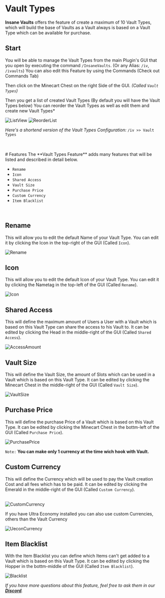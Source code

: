 # Vault Types
**Insane Vaults** offers the feature of create a maximum of 10 Vault Types, which will build the base of Vaults as a Vault always
is based on a Vault Type which can be available for purchase.
<br>

## Start
You will be able to manage the Vault Types from the main Plugin's GUI that you open by executing the command `/InsaneVaults`. (Or any Alias: `/iv`, `/ivaults`)
You can also edit this Feature by using the Commands (Check out Commands Tab)
<br>

Then click on the Minecart Chest on the right Side of the GUI. *(Called `Vault Types`)*
<br>

Then you get a list of created Vault Types (By default you will have the Vault Types below)
You can reorder the Vault Types as well as edit them and create new Vault Types*
<br>

![ListView](https://imgur.com/bgzkBSQ.png)
![ReorderList](https://imgur.com/7nlcnHq.png)

*Here's a shortend version of the Vault Types Configuration:*
`/iv >> Vault Types`

<br>
<br>
# Features
The **Vault Types Feature** adds many features that will be listed and described in detail below.
<br>

- `Rename`
- `Icon`
- `Shared Access`
- `Vault Size`
- `Purchase Price`
- `Custom Currency`
- `Item Blacklist`
<br>

## Rename
This will allow you to edit the default Name of your Vault Type. You can edit it by clicking the Icon in the top-right of the GUI (Called `Icon`).
<br>

![Rename](https://imgur.com/eeiFCyn.png)
<br>

## Icon
This will allow you to edit the default Icon of your Vault Type. You can edit it by clicking the Nametag in the top-left of the GUI (Called `Rename`).
<br>

![Icon](https://imgur.com/dW09PIx.png)
<br>

## Shared Access
This will define the maximum amount of Users a User with a Vault which is based on this Vault Type can share the access to his Vault to. It can be edited by clicking the Head in the middle-right of the GUI (Called `Shared Access`).
<br>

![AccessAmount](https://imgur.com/XwY98RC.png)
<br>

## Vault Size
This will define the Vault Size, the amount of Slots which can be used in a Vault which is based on this Vault Type. It can be edited by clicking the Minecart Chest in the middle-right of the GUI (Called `Vault Size`).
<br>

![VaultSize](https://imgur.com/VtQOd9U.png)
<br>

## Purchase Price
This will define the purchase Price of a Vault which is based on this Vault Type. It can be edited by clicking the Minecart Chest in the bottm-left of the GUI (Called `Purchase Price`).
<br>

![PurchasePrice](https://imgur.com/diWldUI.png)
<br>

`Note:` **You can make only 1 currency at the time wich hook with Vault.**
<br>

## Custom Currency
This will define the Currency which will be used to pay the Vault creation Cost and all fees which has to be paid. It can be edited by clicking the Emerald in the middle-right of the GUI (Called `Custom Currency`).<br><br>

![CustomCurrency](https://imgur.com/FzghC4a.png)
<br>

If you have Ultra Economy installed you can also use custom Currencies, others than the Vault Currency

![UeconCurrency](https://imgur.com/1T9Hl8F.png)
<br>

## Item Blacklist
With the Item Blacklist you can define which Items can't get added to a Vault which is based on this Vault Type. It can be edited by clicking the Hopper in the bottm-middle of the GUI (Called `Item Blacklist`).<br>

![Blacklist](https://imgur.com/eM8yZJH.png)
<br>

_If you have more questions about this feature, feel free to ask them in our **[Discord](https://discord.gg/3JuHDm8)**._
